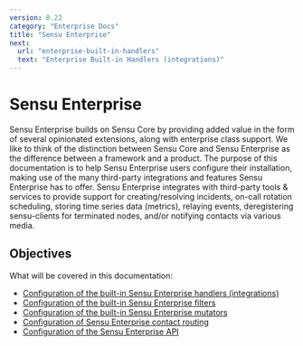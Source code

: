 ```yaml
---
version: 0.22
category: "Enterprise Docs"
title: "Sensu Enterprise"
next:
  url: "enterprise-built-in-handlers"
  text: "Enterprise Built-in Handlers (integrations)"
---
```


# Sensu Enterprise

Sensu Enterprise builds on Sensu Core by providing added value in the form of several opinionated extensions, along with enterprise class support. We like to think of the distinction between Sensu Core and Sensu Enterprise as the difference between a framework and a product. The purpose of this documentation is to help Sensu Enterprise users configure their installation, making use of the many third-party integrations and features Sensu Enterprise has to offer. Sensu Enterprise integrates with third-party tools & services to provide support for creating/resolving incidents, on-call rotation scheduling, storing time series data (metrics), relaying events, deregistering sensu-clients for terminated nodes, and/or notifying contacts via various media.

## Objectives

What will be covered in this documentation:

- [Configuration of the built-in Sensu Enterprise handlers (integrations)](enterprise-built-in-handlers)
- [Configuration of the built-in Sensu Enterprise filters](enterprise-built-in-filters)
- [Configuration of the built-in Sensu Enterprise mutators](enterprise-built-in-mutators)
- [Configuration of Sensu Enterprise contact routing](enterprise-contact-routing)
- [Configuration of the Sensu Enterprise API](enterprise-api)
